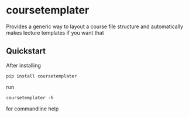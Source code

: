 # coursetemplater

Provides a generic way to layout a course file structure and automatically makes lecture templates if you want that

## Quickstart

After installing

```
pip install coursetemplater
```

run

```
coursetemplater -h
```

for commandline help
